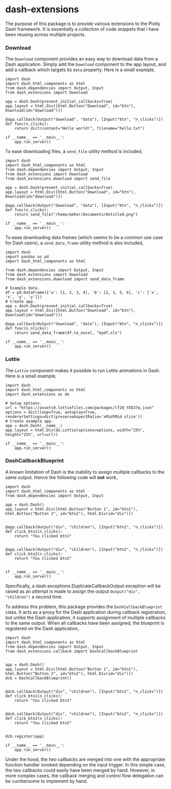 # dash-extensions

The purpose of this package is to provide various extensions to the Plotly Dash framework. It is essentially a collection of code snippets that i have been reusing across multiple projects.

### Download

The `Download` component provides an easy way to download data from a Dash application. Simply add the `Download` component to the app layout, and add a callback which targets its `data` property. Here is a small example,

    import dash
    import dash_html_components as html
    from dash.dependencies import Output, Input
    from dash_extensions import Download
    
    app = dash.Dash(prevent_initial_callbacks=True)
    app.layout = html.Div([html.Button("Download", id="btn"), Download(id="download")])
    
    @app.callback(Output("download", "data"), [Input("btn", "n_clicks")])
    def func(n_clicks):
        return dict(content="Hello world!", filename="hello.txt")
    
    if __name__ == '__main__':
        app.run_server()

To ease downloading files, a `send_file` utility method is included,

    import dash
    import dash_html_components as html  
    from dash.dependencies import Output, Input
    from dash_extensions import Download
    from dash_extensions.download import send_file
    
    app = dash.Dash(prevent_initial_callbacks=True)
    app.layout = html.Div([html.Button("Download", id="btn"), Download(id="download")])
   
    @app.callback(Output("download", "data"), [Input("btn", "n_clicks")])
    def func(n_clicks):
        return send_file("/home/emher/Documents/Untitled.png")
   
    if __name__ == '__main__':
        app.run_server()

To ease downloading data frames (which seems to be a common use case for Dash users), a `send_data_frame` utility method is also included,

    import dash
    import pandas as pd
    import dash_html_components as html
    
    from dash.dependencies import Output, Input
    from dash_extensions import Download
    from dash_extensions.download import send_data_frame
    
    # Example data.
    df = pd.DataFrame({'a': [1, 2, 3, 4], 'b': [2, 1, 5, 6], 'c': ['x', 'x', 'y', 'y']})
    # Create app.
    app = dash.Dash(prevent_initial_callbacks=True)
    app.layout = html.Div([html.Button("Download", id="btn"), Download(id="download")])
    
    @app.callback(Output("download", "data"), [Input("btn", "n_clicks")])
    def func(n_nlicks):
        return send_data_frame(df.to_excel, "mydf.xls")
     
    if __name__ == '__main__':
        app.run_server()


### Lottie

The `Lottie` component makes it possible to run Lottie animations in Dash. Here is a small example,

    import dash
    import dash_html_components as html
    import dash_extensions as de
    
    # Setup options.
    url = "https://assets9.lottiefiles.com/packages/lf20_YXD37q.json"
    options = dict(loop=True, autoplay=True, rendererSettings=dict(preserveAspectRatio='xMidYMid slice'))
    # Create example app.
    app = dash.Dash(__name__)
    app.layout = html.Div(de.Lottie(options=options, width="25%", height="25%", url=url))
    
    if __name__ == '__main__':
        app.run_server()


### DashCallbackBlueprint

A known limitation of Dash is the inability to assign multiple callbacks to the same output. Hence the following code will **not** work,

    import dash
    import dash_html_components as html
    from dash.dependencies import Output, Input
    
    app = dash.Dash()
    app.layout = html.Div([html.Button("Button 1", id="btn1"), html.Button("Button 2", id="btn2"), html.Div(id="div")])
    
    
    @app.callback(Output("div", "children"), [Input("btn1", "n_clicks")])
    def click_btn1(n_clicks):
        return "You clicked btn1"
    
    
    @app.callback(Output("div", "children"), [Input("btn2", "n_clicks")])
    def click_btn2(n_clicks):
        return "You clicked btn2"
    
    
    if __name__ == '__main__':
        app.run_server()

Specifically, a dash.exceptions.DuplicateCallbackOutput exception will be raised as an attempt is made to assign the output `Output("div", "children")` a second time. 

To address this problem, this package provides the `DashCallbackBlueprint` class. It acts as a proxy for the Dash application during callback registration, but unlike the Dash application, it supports assignment of multiple callbacks to the same output. When all callbacks have been assigned, the blueprint is registered on the Dash application,

    import dash
    import dash_html_components as html
    from dash.dependencies import Output, Input
    from dash_extensions.callback import DashCallbackBlueprint
    
        
    app = dash.Dash()
    app.layout = html.Div([html.Button("Button 1", id="btn1"), html.Button("Button 2", id="btn2"), html.Div(id="div")])
    dcb = DashCallbackBlueprint() 
    
    
    @dcb.callback(Output("div", "children"), [Input("btn1", "n_clicks")])
    def click_btn1(n_clicks):
        return "You clicked btn1"
    
    
    @dcb.callback(Output("div", "children"), [Input("btn2", "n_clicks")]) 
    def click_btn2(n_clicks):
        return "You clicked btn2"
    
    
    dcb.register(app)  
    
    if __name__ == '__main__':
        app.run_server()

Under the hood, the two callbacks are merged into one with the appropriate function handler invoked depending on the input trigger. In this simple case, the two callbacks could easily have been merged by hand. However, in more complex cases, the callback merging and control flow delegation can be cumbersome to implement by hand.